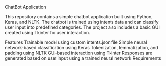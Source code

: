 ChatBot Application

This repository contains a simple chatbot application built using Python, Keras, and NLTK. The chatbot is trained using intents data and can classify user input into predefined categories. The project also includes a basic GUI created using Tkinter for user interaction.

Features
Trainable model using custom intents.json file
Simple neural network-based classification using Keras
Tokenization, lemmatization, and padding using NLTK
GUI-based interaction using Tkinter
Responses are generated based on user input using a trained neural network
Requirements
